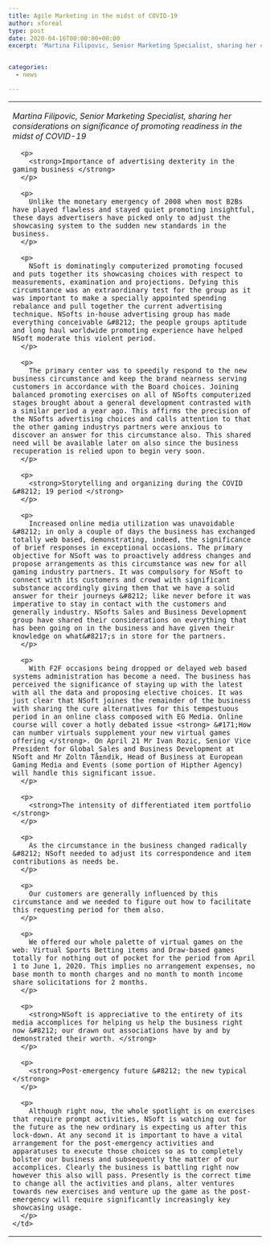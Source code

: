 ```yaml
---
title: Agile Marketing in the midst of COVID-19
author: xforeal 
type: post
date: 2020-04-16T00:00:00+00:00
excerpt: 'Martina Filipovic, Senior Marketing Specialist, sharing her considerations on significance of promoting readiness in the midst of COVID-19 Importance of advertising nimbleness in the gaming industryUnlike the money related emergency of 2008 when most B2Bs have played flawless and stayed quiet showcasing savvy, these days advertisers have picked only to adjust the advertising procedure to the startling new guidelines in the industry '


categories:
  - news

---
```

  


<table>
  <tr>
    <td>
      <p>
        <em>Martina Filipovic, Senior Marketing Specialist, sharing her considerations on significance of promoting readiness in the midst of COVID-19 </em>
      </p>
      
      <p>
        <strong>Importance of advertising dexterity in the gaming business </strong>
      </p>
      
      <p>
        Unlike the monetary emergency of 2008 when most B2Bs have played flawless and stayed quiet promoting insightful, these days advertisers have picked only to adjust the showcasing system to the sudden new standards in the business.
      </p>
      
      <p>
        NSoft is dominatingly computerized promoting focused and puts together its showcasing choices with respect to measurements, examination and projections. Defying this circumstance was an extraordinary test for the group as it was important to make a specially appointed spending rebalance and pull together the current advertising technique. NSofts in-house advertising group has made everything conceivable &#8212; the people groups aptitude and long haul worldwide promoting experience have helped NSoft moderate this violent period.
      </p>
      
      <p>
        The primary center was to speedily respond to the new business circumstance and keep the brand nearness serving customers in accordance with the Board choices. Joining balanced promoting exercises on all of NSofts computerized stages brought about a general development contrasted with a similar period a year ago. This affirms the precision of the NSofts advertising choices and calls attention to that the other gaming industrys partners were anxious to discover an answer for this circumstance also. This shared need will be available later on also since the business recuperation is relied upon to begin very soon.
      </p>
      
      <p>
        <strong>Storytelling and organizing during the COVID &#8212; 19 period </strong>
      </p>
      
      <p>
        Increased online media utilization was unavoidable &#8212; in only a couple of days the business has exchanged totally web based, demonstrating, indeed, the significance of brief responses in exceptional occasions. The primary objective for NSoft was to proactively address changes and propose arrangements as this circumstance was new for all gaming industry partners. It was compulsory for NSoft to connect with its customers and crowd with significant substance accordingly giving them that we have a solid answer for their journeys &#8212; like never before it was imperative to stay in contact with the customers and generally industry. NSofts Sales and Business Development group have shared their considerations on everything that has been going on in the business and have given their knowledge on what&#8217;s in store for the partners.
      </p>
      
      <p>
        With F2F occasions being dropped or delayed web based systems administration has become a need. The business has perceived the significance of staying up with the latest with all the data and proposing elective choices. It was just clear that NSoft joines the remainder of the business with sharing the cure alternatives for this tempestuous period in an online class composed with EG Media. Online course will cover a hotly debated issue <strong> &#171;How can number virtuals supplement your new virtual games offering </strong>. On April 21 Mr Ivan Rozic, Senior Vice President for Global Sales and Business Development at NSoft and Mr Zoltn Tå±ndik, Head of Business at European Gaming Media and Events (some portion of Hipther Agency) will handle this significant issue.
      </p>
      
      <p>
        <strong>The intensity of differentiated item portfolio </strong>
      </p>
      
      <p>
        As the circumstance in the business changed radically &#8212; NSoft needed to adjust its correspondence and item contributions as needs be.
      </p>
      
      <p>
        Our customers are generally influenced by this circumstance and we needed to figure out how to facilitate this requesting period for them also.
      </p>
      
      <p>
        We offered our whole palette of virtual games on the web: Virtual Sports Betting items and Draw-based games totally for nothing out of pocket for the period from April 1 to June 1, 2020. This implies no arrangement expenses, no base month to month charges and no month to month income share solicitations for 2 months.
      </p>
      
      <p>
        <strong>NSoft is appreciative to the entirety of its media accomplices for helping us help the business right now &#8212; our drawn out associations have by and by demonstrated their worth. </strong>
      </p>
      
      <p>
        <strong>Post-emergency future &#8212; the new typical </strong>
      </p>
      
      <p>
        Although right now, the whole spotlight is on exercises that require prompt activities, NSoft is watching out for the future as the new ordinary is expecting us after this lock-down. At any second it is important to have a vital arrangement for the post-emergency activities and apparatuses to execute those choices so as to completely bolster our business and subsequently the matter of our accomplices. Clearly the business is battling right now however this also will pass. Presently is the correct time to change all the activities and plans, alter ventures towards new exercises and venture up the game as the post-emergency will require significantly increasingly key showcasing usage.
      </p>
    </td>
  </tr>
</table>